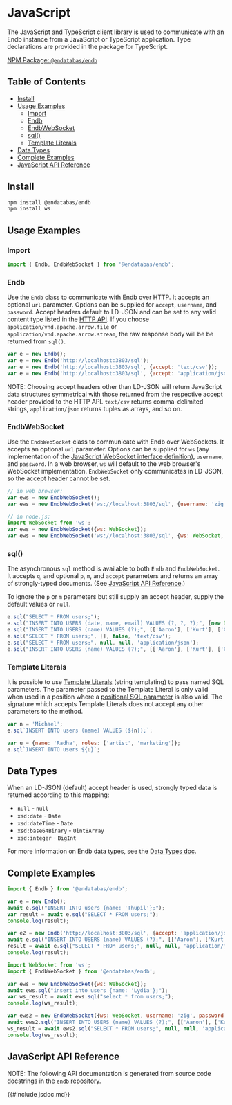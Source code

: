 # JavaScript

The JavaScript and TypeScript client library is used to communicate
with an Endb instance from a JavaScript or TypeScript application.
Type declarations are provided in the package for TypeScript.

[NPM Package: `@endatabas/endb`](https://www.npmjs.com/package/@endatabas/endb)

## Table of Contents

* [Install](#install)
* [Usage Examples](#usage-examples)
    * [Import](#import)
    * [Endb](#endb)
    * [EndbWebSocket](#endbwebsocket)
    * [sql()](#sql)
    * [Template Literals](#template-literals)
* [Data Types](#data-types)
* [Complete Examples](#complete-examples)
* [JavaScript API Reference](#javascript-api-reference)

## Install

```sh
npm install @endatabas/endb
npm install ws
```

## Usage Examples

### Import

```javascript
import { Endb, EndbWebSocket } from '@endatabas/endb';
```

### Endb

Use the `Endb` class to communicate with Endb over HTTP.
It accepts an optional `url` parameter.
Options can be supplied for `accept`, `username`, and `password`.
Accept headers default to LD-JSON and can be set to any valid
content type listed in the [HTTP API](../reference/http_api.md#accept-headers).
If you choose `application/vnd.apache.arrow.file` or `application/vnd.apache.arrow.stream`,
the raw response body will be be returned from `sql()`.

```javascript
var e = new Endb();
var e = new Endb('http://localhost:3803/sql');
var e = new Endb('http://localhost:3803/sql', {accept: 'text/csv'});
var e = new Endb('http://localhost:3803/sql', {accept: 'application/json', username: 'zig', password: 'zag'});
```

NOTE: Choosing accept headers other than LD-JSON will return
JavaScript data structures symmetrical with those returned from
the respective accept header provided to the HTTP API.
`text/csv` returns comma-delimited strings, `application/json`
returns tuples as arrays, and so on.

### EndbWebSocket

Use the `EndbWebSocket` class to communicate with Endb over WebSockets.
It accepts an optional `url` parameter.
Options can be supplied for `ws` (any implementation of the
[JavaScript WebSocket interface definition](https://websockets.spec.whatwg.org/#the-websocket-interface)),
`username`, and `password`.
In a web browser, `ws` will default to the web browser's WebSocket implementation.
`EndbWebSocket` only communicates in LD-JSON, so the accept header cannot be set.

```javascript
// in web browser:
var ews = new EndbWebSocket();
var ews = new EndbWebSocket('ws://localhost:3803/sql', {username: 'zig', password: 'zag'});

// in node.js:
import WebSocket from 'ws';
var ews = new EndbWebSocket({ws: WebSocket});
var ews = new EndbWebSocket('ws://localhost:3803/sql', {ws: WebSocket, username: 'zig', password: 'zag'});
```

### sql()

The asynchronous `sql` method is available to both `Endb` and `EndbWebSocket`.
It accepts `q`, and optional `p`, `m`, and `accept` parameters
and returns an array of strongly-typed documents.
(See [JavaScript API Reference](#javascript-api-reference).)

To ignore the `p` or `m` parameters but still supply an accept header,
supply the default values or `null`.

```javascript
e.sql("SELECT * FROM users;");
e.sql("INSERT INTO USERS (date, name, email) VALUES (?, ?, ?);", [new Date(), 'Aaron', 'aaron@canadahealth.ca']);
e.sql("INSERT INTO USERS (name) VALUES (?);", [['Aaron'], ['Kurt'], ['Cindy']], true);
e.sql("SELECT * FROM users;", [], false, 'text/csv');
e.sql("SELECT * FROM users;", null, null, 'application/json');
e.sql("INSERT INTO USERS (name) VALUES (?);", [['Aaron'], ['Kurt'], ['Cindy']], true, 'text/csv');
```

### Template Literals

It is possible to use [Template Literals](https://developer.mozilla.org/en-US/docs/Web/JavaScript/Reference/Template_literals)
(string templating) to pass named SQL parameters.
The parameter passed to the Template Literal is only valid
when used in a position where a [positional SQL parameter](../reference/http_api.md#positional-parameters)
is also valid.
The signature which accepts Template Literals does
not accept any other parameters to the method.

```javascript
var n = 'Michael';
e.sql`INSERT INTO users (name) VALUES (${n});`;

var u = {name: 'Radha', roles: ['artist', 'marketing']};
e.sql`INSERT INTO users ${u}`;
```

## Data Types

When an LD-JSON (default) accept header is used, strongly typed data is returned according to this mapping:

* `null` - `null`
* `xsd:date` - `Date`
* `xsd:dateTime` - `Date`
* `xsd:base64Binary` - `Uint8Array`
* `xsd:integer` - `BigInt`

For more information on Endb data types, see the
[Data Types doc](../reference/data_types.md).

## Complete Examples

```javascript
import { Endb } from '@endatabas/endb';

var e = new Endb();
await e.sql("INSERT INTO users {name: 'Thupil'};");
var result = await e.sql("SELECT * FROM users;");
console.log(result);

var e2 = new Endb('http://localhost:3803/sql', {accept: 'application/json', username: 'zig', password: 'zag'});
await e.sql("INSERT INTO USERS (name) VALUES (?);", [['Aaron'], ['Kurt'], ['Cindy']], true, 'text/csv');
result = await e.sql("SELECT * FROM users;", null, null, 'application/json');
console.log(result);
```

```javascript
import WebSocket from 'ws';
import { EndbWebSocket } from '@endatabas/endb';

var ews = new EndbWebSocket({ws: WebSocket});
await ews.sql("insert into users {name: 'Lydia'};");
var ws_result = await ews.sql("select * from users;");
console.log(ws_result);

var ews2 = new EndbWebSocket({ws: WebSocket, username: 'zig', password: 'zag'});
await ews2.sql("INSERT INTO USERS (name) VALUES (?);", [['Aaron'], ['Kurt'], ['Cindy']], true, 'text/csv');
ws_result = await ews2.sql("SELECT * FROM users;", null, null, 'application/json');
console.log(ws_result);
```

## JavaScript API Reference

NOTE: The following API documentation is generated from source code docstrings in the
[`endb` repository](https://github.com/endatabas/endb/tree/main/clients/javascript).

{{#include jsdoc.md}}
